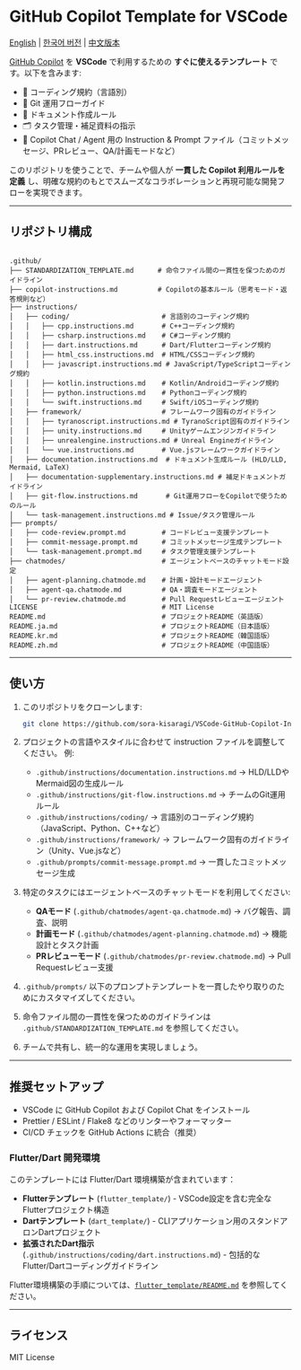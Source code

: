 # GitHub Copilot Template for VSCode

[English](./README.md) | [한국어 버전](./README.kr.md) | [中文版本](./README.zh.md)

[GitHub Copilot](https://docs.github.com/copilot) を **VSCode** で利用するための **すぐに使えるテンプレート** です。以下を含みます:

* 📐 コーディング規約（言語別）
* 🌱 Git 運用フローガイド
* 📄 ドキュメント作成ルール
* 🗂️ タスク管理・補足資料の指示
* 🤖 Copilot Chat / Agent 用の Instruction & Prompt ファイル（コミットメッセージ、PRレビュー、QA/計画モードなど）

このリポジトリを使うことで、チームや個人が **一貫した Copilot 利用ルールを定義** し、明確な規約のもとでスムーズなコラボレーションと再現可能な開発フローを実現できます。

---

## リポジトリ構成

```

.github/
├── STANDARDIZATION_TEMPLATE.md      # 命令ファイル間の一貫性を保つためのガイドライン
├── copilot-instructions.md          # Copilotの基本ルール（思考モード・返答規則など）
├── instructions/
│   ├── coding/                       # 言語別のコーディング規約
│   │   ├── cpp.instructions.md       # C++コーディング規約
│   │   ├── csharp.instructions.md    # C#コーディング規約
│   │   ├── dart.instructions.md      # Dart/Flutterコーディング規約
│   │   ├── html_css.instructions.md  # HTML/CSSコーディング規約
│   │   ├── javascript.instructions.md # JavaScript/TypeScriptコーディング規約
│   │   ├── kotlin.instructions.md    # Kotlin/Androidコーディング規約
│   │   ├── python.instructions.md    # Pythonコーディング規約
│   │   └── swift.instructions.md     # Swift/iOSコーディング規約
│   ├── framework/                    # フレームワーク固有のガイドライン
│   │   ├── tyranoscript.instructions.md # TyranoScript固有のガイドライン
│   │   ├── unity.instructions.md     # Unityゲームエンジンガイドライン
│   │   ├── unrealengine.instructions.md # Unreal Engineガイドライン
│   │   └── vue.instructions.md       # Vue.jsフレームワークガイドライン
│   ├── documentation.instructions.md  # ドキュメント生成ルール (HLD/LLD, Mermaid, LaTeX)
│   ├── documentation-supplementary.instructions.md # 補足ドキュメントガイドライン
│   ├── git-flow.instructions.md       # Git運用フローをCopilotで使うためのルール
│   └── task-management.instructions.md # Issue/タスク管理ルール
├── prompts/
│   ├── code-review.prompt.md         # コードレビュー支援テンプレート
│   ├── commit-message.prompt.md      # コミットメッセージ生成テンプレート
│   └── task-management.prompt.md     # タスク管理支援テンプレート
├── chatmodes/                        # エージェントベースのチャットモード設定
│   ├── agent-planning.chatmode.md    # 計画・設計モードエージェント
│   ├── agent-qa.chatmode.md          # QA・調査モードエージェント
│   └── pr-review.chatmode.md         # Pull Requestレビューエージェント
LICENSE                               # MIT License
README.md                             # プロジェクトREADME（英語版）
README.ja.md                          # プロジェクトREADME（日本語版）
README.kr.md                          # プロジェクトREADME（韓国語版）
README.zh.md                          # プロジェクトREADME（中国語版）

````

---

## 使い方

1. このリポジトリをクローンします:

   ```bash
   git clone https://github.com/sora-kisaragi/VSCode-GitHub-Copilot-Instructions-Template.git
   ```

2. プロジェクトの言語やスタイルに合わせて instruction ファイルを調整してください。
   例:

   * `.github/instructions/documentation.instructions.md` → HLD/LLDやMermaid図の生成ルール
   * `.github/instructions/git-flow.instructions.md` → チームのGit運用ルール
   * `.github/instructions/coding/` → 言語別のコーディング規約（JavaScript、Python、C++など）
   * `.github/instructions/framework/` → フレームワーク固有のガイドライン（Unity、Vue.jsなど）
   * `.github/prompts/commit-message.prompt.md` → 一貫したコミットメッセージ生成

3. 特定のタスクにはエージェントベースのチャットモードを利用してください:
   * **QAモード** (`.github/chatmodes/agent-qa.chatmode.md`) → バグ報告、調査、説明
   * **計画モード** (`.github/chatmodes/agent-planning.chatmode.md`) → 機能設計とタスク計画
   * **PRレビューモード** (`.github/chatmodes/pr-review.chatmode.md`) → Pull Requestレビュー支援

4. `.github/prompts/` 以下のプロンプトテンプレートを一貫したやり取りのためにカスタマイズしてください。

5. 命令ファイル間の一貫性を保つためのガイドラインは `.github/STANDARDIZATION_TEMPLATE.md` を参照してください。

6. チームで共有し、統一的な運用を実現しましょう。

---

## 推奨セットアップ

* VSCode に GitHub Copilot および Copilot Chat をインストール
* Prettier / ESLint / Flake8 などのリンターやフォーマッター
* CI/CD チェックを GitHub Actions に統合（推奨）

### Flutter/Dart 開発環境

このテンプレートには Flutter/Dart 環境構築が含まれています：

* **Flutterテンプレート** (`flutter_template/`) - VSCode設定を含む完全なFlutterプロジェクト構造
* **Dartテンプレート** (`dart_template/`) - CLIアプリケーション用のスタンドアロンDartプロジェクト
* **拡張されたDart指示** (`.github/instructions/coding/dart.instructions.md`) - 包括的なFlutter/Dartコーディングガイドライン

Flutter環境構築の手順については、[`flutter_template/README.md`](flutter_template/README.md) を参照してください。

---

## ライセンス

MIT License
